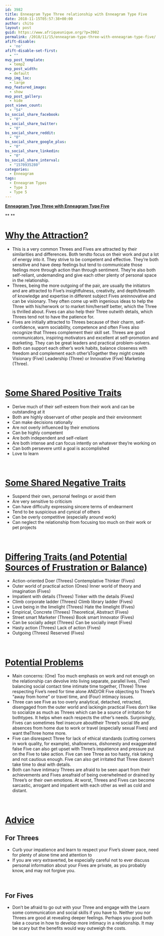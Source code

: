 ```yaml
---
id: 3982
title: Enneagram Type Three relationship with Enneagram Type Five
date: 2018-11-15T05:57:38+00:00
author: chito
layout: post
guid: https://www.afriqueunique.org/?p=3982
permalink: /2018/11/15/enneagram-type-three-with-enneagram-type-five/
afift-disable:
  - 'no'
afift-disable-set-first:
  - ""
mvp_post_template:
  - temp2
mvp_post_width:
  - default
mvp_img_loc:
  - large
mvp_featured_image:
  - show
mvp_post_gallery:
  - hide
post_views_count:
  - "54"
bs_social_share_facebook:
  - "0"
bs_social_share_twitter:
  - "0"
bs_social_share_reddit:
  - "0"
bs_social_share_google_plus:
  - "0"
bs_social_share_linkedin:
  - "0"
bs_social_share_interval:
  - "1570935280"
categories:
  - Enneagram
tags:
  - Enneagram Types
  - Type 3
  - Type 5
---
```

**<u>Enneagram Type Three with Enneagram Type Five</u>**

** **

# <u>Why the Attraction?</u>

  * This is a very common Threes and Fives are attracted by their similarities and differences. Both tendto focus on their work and put a lot of energy into it. They strive to be competent and effective. They’re both sensitive and have deep feelings but tend to communicate those feelings more through action than through sentiment. They’re also both self-reliant, undemanding and give each other plenty of personal space in the relationship.
  * Threes, being the more outgoing of the pair, are usually the initiators and are attracted to Five’s insightfulness, creativity, and depth/breadth of knowledge and expertise in different subject Fives areinnovative and can be visionary. They often come up with ingenious ideas to help the Three with his/herwork or to market him/herself better, which the Three is thrilled about. Fives can also help their Three outwith details, which Threes tend not to have the patience for.
  * Fives are initially attracted to Threes because of their charm, self-confidence, warm sociability, competence and often Fives also recognize that Threes complement their skill set. Threes are good communicators, inspiring motivators and excellent at self-promotion and marketing. They can be great leaders and practical problem-solvers.
  * Both can support each other’s work habits, balance closeness with freedom and complement each other’sTogether they might create Visionary (Five) Leadership (Three) or Innovative (Five) Marketing (Three).

&nbsp;

# <u>Some Shared Positive Traits</u>

  * Derive much of their self-esteem from their work and can be outstanding at it
  * Both are highly observant of other people and their environment
  * Can make decisions rationally
  * Are not overly influenced by their emotions
  * Can be highly competent
  * Are both independent and self-reliant
  * Are both intense and can focus intently on whatever they’re working on
  * Can both persevere until a goal is accomplished
  * Love to learn

&nbsp;

# <u>Some Shared Negative Traits</u>

  * Suspend their own, personal feelings or avoid them
  * Are very sensitive to criticism
  * Can have difficulty expressing sincere terms of endearment
  * Tend to be suspicious and cynical of others
  * Can be overly competitive (especially around work)
  * Can neglect the relationship from focusing too much on their work or pet projects

&nbsp;

# <u>Differing Traits (and Potential Sources of Frustration or Balance)</u>

  * Action-oriented Doer (Threes) Contemplative Thinker (Fives)
  * Outer world of practical action (Ones) Inner world of theory and imagination (Fives)
  * Impatient with details (Threes) Tinker with the details (Fives)
  * Climb corporate ladder (Threes) Climb library ladder (Fives)
  * Love being in the limelight (Threes) Hate the limelight (Fives)
  * Empirical, Concrete (Threes) Theoretical, Abstract (Fives)
  * Street smart Marketer (Threes) Book smart Innovator (Fives)
  * Can be socially adept (Threes) Can be socially inept (Fives)
  * Hasty action (Threes) Lack of action (Fives)
  * Outgoing (Threes) Reserved (Fives)

&nbsp;

# <u>Potential Problems</u>

  * Main concerns: (One) Too much emphasis on work and not enough on the relationship can devolve into living separate, parallel lives, (Two) balancing social contact time intimate time together, (Three) Three respecting Five’s need for time alone AND/OR Five objecting to Three’s “away from home” or travel time, and (Four) intimacy issues.
  * Three can see Five as too overly analytical, detached, retracted, disengaged from the outer world and lackingin practical Fives don’t like to socialize as much as Threes which can be a source of irritation for bothtypes. It helps when each respects the other’s needs. Surprisingly, Fives can sometimes feel insecure abouttheir Three’s social life and absences from home due to work or travel (especially sexual Fives) and want theThree home more.
  * Five can disrespect Three for lack of ethical standards (cutting corners in work quality, for example), shallowness, dishonesty and exaggerated false Five can also get upset with Three’s impatience and pressure put on the Five to take action. Five can see Three as too hasty, risk taking and not cautious enough. Five can also get irritated that Three doesn’t take time to deal with details.
  * Both can have intimacy Threes are afraid to be seen apart from their achievements and Fives areafraid of being overwhelmed or drained by Three’s or their own emotions. At worst, Threes and Fives can become sarcastic, arrogant and impatient with each other as well as cold and distant.

&nbsp;

# <u>Advice</u>

## For Threes

  * Curb your impatience and learn to respect your Five’s slower pace, need for plenty of alone time and attention to
  * If you are very extraverted, be especially careful not to ever discuss personal information about your Fives are private, as you probably know, and may not forgive you.

&nbsp;

## For Fives

  * Don’t be afraid to go out with your Three and engage with the Learn some communication and social skills if you have to. Neither you nor Threes are good at revealing deeper feelings. Perhaps you good both take a course in how to develop more intimacy in a relationship. It may be scary but the benefits would way outweigh the costs.